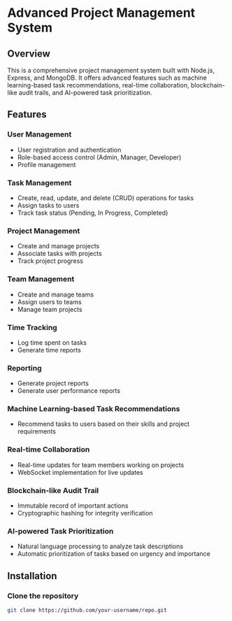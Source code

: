 # Advanced Project Management System

## Overview

This is a comprehensive project management system built with Node.js, Express, and MongoDB. It offers advanced features such as machine learning-based task recommendations, real-time collaboration, blockchain-like audit trails, and AI-powered task prioritization.

## Features

### User Management
- User registration and authentication
- Role-based access control (Admin, Manager, Developer)
- Profile management

### Task Management
- Create, read, update, and delete (CRUD) operations for tasks
- Assign tasks to users
- Track task status (Pending, In Progress, Completed)

### Project Management
- Create and manage projects
- Associate tasks with projects
- Track project progress

### Team Management
- Create and manage teams
- Assign users to teams
- Manage team projects

### Time Tracking
- Log time spent on tasks
- Generate time reports

### Reporting
- Generate project reports
- Generate user performance reports

### Machine Learning-based Task Recommendations
- Recommend tasks to users based on their skills and project requirements

### Real-time Collaboration
- Real-time updates for team members working on projects
- WebSocket implementation for live updates

### Blockchain-like Audit Trail
- Immutable record of important actions
- Cryptographic hashing for integrity verification

### AI-powered Task Prioritization
- Natural language processing to analyze task descriptions
- Automatic prioritization of tasks based on urgency and importance

## Installation

### Clone the repository
```bash
git clone https://github.com/your-username/repo.git